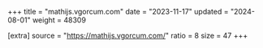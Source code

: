 +++
title = "mathijs.vgorcum.com"
date = "2023-11-17"
updated = "2024-08-01"
weight = 48309

[extra]
source = "https://mathijs.vgorcum.com/"
ratio = 8
size = 47
+++
